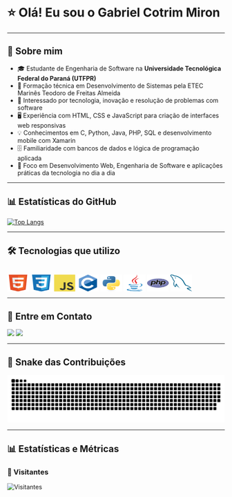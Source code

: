 # ⭐ Olá! Eu sou o Gabriel Cotrim Miron

---

## 🚀 Sobre mim
- 🎓 Estudante de Engenharia de Software na **Universidade Tecnológica Federal do Paraná (UTFPR)**
- 🏫 Formação técnica em Desenvolvimento de Sistemas pela ETEC Marinês Teodoro de Freitas Almeida
- 🧠 Interessado por tecnologia, inovação e resolução de problemas com software
- 🖥️ Experiência com HTML, CSS e JavaScript para criação de interfaces web responsivas
- 💡 Conhecimentos em C, Python, Java, PHP, SQL e desenvolvimento mobile com Xamarin
- 🗄️ Familiaridade com bancos de dados e lógica de programação aplicada
- 🚀 Foco em Desenvolvimento Web, Engenharia de Software e aplicações práticas da tecnologia no dia a dia
  
---

## 📊 Estatísticas do GitHub  

[![Top Langs](https://github-readme-stats.vercel.app/api/top-langs/?username=GabrielCotrimMiron&layout=compact&theme=radical&cache_seconds=10)](https://github.com/anuraghazra/github-readme-stats)

---

## 🛠️ Tecnologias que utilizo  

<div style="display: inline_block"><br>
  <img align="center" alt="HTML" height="40" width="50" src="https://raw.githubusercontent.com/devicons/devicon/master/icons/html5/html5-original.svg">
  <img align="center" alt="CSS" height="40" width="50" src="https://raw.githubusercontent.com/devicons/devicon/master/icons/css3/css3-original.svg">
  <img align="center" alt="JavaScript" height="40" width="50" src="https://raw.githubusercontent.com/devicons/devicon/master/icons/javascript/javascript-original.svg">
  <img align="center" alt="C" height="40" width="50" src="https://raw.githubusercontent.com/devicons/devicon/master/icons/c/c-original.svg">
  <img align="center" alt="Python" height="40" width="50" src="https://raw.githubusercontent.com/devicons/devicon/master/icons/python/python-original.svg">
  <img align="center" alt="Java" height="40" width="50" src="https://raw.githubusercontent.com/devicons/devicon/master/icons/java/java-original.svg">
  <img align="center" alt="PHP" height="40" width="50" src="https://raw.githubusercontent.com/devicons/devicon/master/icons/php/php-original.svg">
  <img align="center" alt="MySQL" height="40" width="50" src="https://raw.githubusercontent.com/devicons/devicon/master/icons/mysql/mysql-original.svg">
</div>

---

## 📩 Entre em Contato  

<div>
  <a href="mailto:gabrielcmiron@gmail.com"><img src="https://img.shields.io/badge/-Gmail-%23333?style=for-the-badge&logo=gmail&logoColor=white" target="_blank"></a>
  <a href="https://www.linkedin.com/in/gabriel-c-miron/" target="_blank"><img src="https://img.shields.io/badge/-LinkedIn-%230077B5?style=for-the-badge&logo=linkedin&logoColor=white" target="_blank"></a>
</div>

---

## 🐍 Snake das Contribuições
<picture>
<source media="(prefers-color-scheme: dark)" srcset="https://raw.githubusercontent.com/GabrielCotrimMiron/GabrielCotrimMiron/output/github-contribution-grid-snake-dark.svg">
<source media="(prefers-color-scheme: light)" srcset="https://raw.githubusercontent.com/GabrielCotrimMiron/GabrielCotrimMiron/output/github-contribution-grid-snake.svg">
<img alt="github contribution grid snake animation" src="https://raw.githubusercontent.com/GabrielCotrimMiron/GabrielCotrimMiron/output/github-contribution-grid-snake.svg">
</picture>

---

## 📊 Estatísticas e Métricas

### 👀 Visitantes

![Visitantes](https://hits.seeyoufarm.com/api/count/incr/badge.svg?url=https://github.com/GabrielCotrimMiron&count_bg=%23007BFF&title_bg=%23000000&icon=github.svg&icon_color=%23FFFFFF&title=Visitantes&edge_flat=false)








